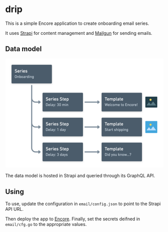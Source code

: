 # drip

This is a simple Encore application to create onboarding email series.

It uses [Strapi](https://strapi.io) for content management and
[Mailgun](https://mailgun.com) for sending emails.

## Data model

![Data model](img/data-model.png)

The data model is hosted in Strapi and queried through its GraphQL API.

## Using

To use, update the configuration in
`email/config.json` to point to the
Strapi API URL.

Then deploy the app to [Encore](https://encore.dev). Finally, set the secrets deifned in `email/cfg.go` to the appropriate values.
